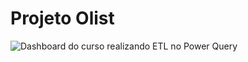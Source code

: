 # Projeto Olist

![Dashboard do curso realizando ETL no Power Query](https://github.com/user-attachments/assets/fcbd970c-d989-4505-b7ef-b03193ea64a4)
